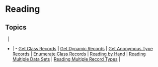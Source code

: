 # Reading

## Topics
&nbsp; | &nbsp;
- | -
[Get Class Records](/examples/reading/get-class-records) | 
[Get Dynamic Records](/examples/reading/get-dynamic-records) | 
[Get Anonymous Type Records](/examples/reading/get-anonymous-type-records) | 
[Enumerate Class Records](/examples/reading/enumerate-class-records) | 
[Reading by Hand](/examples/reading/reading-by-hand) | 
[Reading Multiple Data Sets](/examples/reading/reading-multiple-data-sets) | 
[Reading Multiple Record Types](/examples/reading/reading-multiple-record-types) | 
